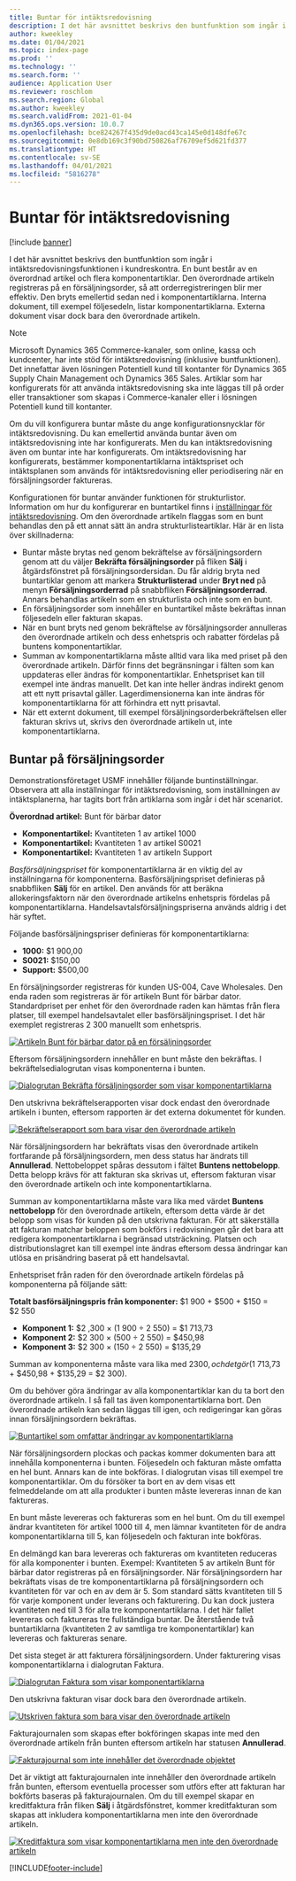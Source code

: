```yaml
---
title: Buntar för intäktsredovisning
description: I det här avsnittet beskrivs den buntfunktion som ingår i intäktsredovisningsfunktionen i kundreskontra. En bunt består av en överordnad artikel och flera komponentartiklar.
author: kweekley
ms.date: 01/04/2021
ms.topic: index-page
ms.prod: ''
ms.technology: ''
ms.search.form: ''
audience: Application User
ms.reviewer: roschlom
ms.search.region: Global
ms.author: kweekley
ms.search.validFrom: 2021-01-04
ms.dyn365.ops.version: 10.0.7
ms.openlocfilehash: bce824267f435d9de0acd43ca145e0d148dfe67c
ms.sourcegitcommit: 0e8db169c3f90bd750826af76709ef5d621fd377
ms.translationtype: HT
ms.contentlocale: sv-SE
ms.lasthandoff: 04/01/2021
ms.locfileid: "5816278"
---
```

# <a name="revenue-recognition-bundles"></a>Buntar för intäktsredovisning

[!include [banner](../includes/banner.md)]

I det här avsnittet beskrivs den buntfunktion som ingår i intäktsredovisningsfunktionen i kundreskontra. En bunt består av en överordnad artikel och flera komponentartiklar. Den överordnade artikeln registreras på en försäljningsorder, så att orderregistreringen blir mer effektiv. Den bryts emellertid sedan ned i komponentartiklarna. Interna dokument, till exempel följesedeln, listar komponentartiklarna. Externa dokument visar dock bara den överordnade artikeln.

> [!NOTE]
> Microsoft Dynamics 365 Commerce-kanaler, som online, kassa och kundcenter, har inte stöd för intäktsredovisning (inklusive buntfunktionen). Det innefattar även lösningen Potentiell kund till kontanter för Dynamics 365 Supply Chain Management och Dynamics 365 Sales. Artiklar som har konfigurerats för att använda intäktsredovisning ska inte läggas till på order eller transaktioner som skapas i Commerce-kanaler eller i lösningen Potentiell kund till kontanter.

Om du vill konfigurera buntar måste du ange konfigurationsnycklar för intäktsredovisning. Du kan emellertid använda buntar även om intäktsredovisning inte har konfigurerats. Men du kan intäktsredovisning även om buntar inte har konfigurerats. Om intäktsredovisning har konfigurerats, bestämmer komponentartiklarna intäktspriset och intäktsplanen som används för intäktsredovisning eller periodisering när en försäljningsorder faktureras.

Konfigurationen för buntar använder funktionen för strukturlistor. Information om hur du konfigurerar en buntartikel finns i [inställningar för intäktsredovisning](revenue-recognition-setup.md). Om den överordnade artikeln flaggas som en bunt behandlas den på ett annat sätt än andra strukturlisteartiklar. Här är en lista över skillnaderna:

- Buntar måste brytas ned genom bekräftelse av försäljningsordern genom att du väljer **Bekräfta försäljningsorder** på fliken **Sälj** i åtgärdsfönstret på försäljningsordersidan. Du får aldrig bryta ned buntartiklar genom att markera **Strukturlisterad** under **Bryt ned** på menyn **Försäljningsorderrad** på snabbfliken **Försäljningsorderrad**. Annars behandlas artikeln som en strukturlista och inte som en bunt.
- En försäljningsorder som innehåller en buntartikel måste bekräftas innan följesedeln eller fakturan skapas.
- När en bunt bryts ned genom bekräftelse av försäljningsorder annulleras den överordnade artikeln och dess enhetspris och rabatter fördelas på buntens komponentartiklar.
- Summan av komponentartiklarna måste alltid vara lika med priset på den överordnade artikeln. Därför finns det begränsningar i fälten som kan uppdateras eller ändras för komponentartiklar. Enhetspriset kan till exempel inte ändras manuellt. Det kan inte heller ändras indirekt genom att ett nytt prisavtal gäller. Lagerdimensionerna kan inte ändras för komponentartiklarna för att förhindra ett nytt prisavtal.
- När ett externt dokument, till exempel försäljningsorderbekräftelsen eller fakturan skrivs ut, skrivs den överordnade artikeln ut, inte komponentartiklarna.

## <a name="bundles-on-sales-orders"></a>Buntar på försäljningsorder

Demonstrationsföretaget USMF innehåller följande buntinställningar. Observera att alla inställningar för intäktsredovisning, som inställningen av intäktsplanerna, har tagits bort från artiklarna som ingår i det här scenariot.

**Överordnad artikel:** Bunt för bärbar dator

- **Komponentartikel:** Kvantiteten 1 av artikel 1000
- **Komponentartikel:** Kvantiteten 1 av artikel S0021
- **Komponentartikel:** Kvantiteten 1 av artikeln Support

*Basförsäljningspriset* för komponentartiklarna är en viktig del av inställningarna för komponenterna. Basförsäljningspriset definieras på snabbfliken **Sälj** för en artikel. Den används för att beräkna allokeringsfaktorn när den överordnade artikelns enhetspris fördelas på komponentartiklarna. Handelsavtalsförsäljningspriserna används aldrig i det här syftet.

Följande basförsäljningspriser definieras för komponentartiklarna:

- **1000:** $1 900,00
- **S0021:** $150,00
- **Support:** $500,00

En försäljningsorder registreras för kunden US-004, Cave Wholesales. Den enda raden som registreras är för artikeln Bunt för bärbar dator. Standardpriset per enhet för den överordnade raden kan hämtas från flera platser, till exempel handelsavtalet eller basförsäljningspriset. I det här exemplet registreras 2 300 manuellt som enhetspris.

[![Artikeln Bunt för bärbar dator på en försäljningsorder](./media/bundle-01.png)](./media/bundle-01.png)

Eftersom försäljningsordern innehåller en bunt måste den bekräftas. I bekräftelsedialogrutan visas komponenterna i bunten.

[![Dialogrutan Bekräfta försäljningsorder som visar komponentartiklarna](./media/bundle-02.png)](./media/bundle-02.png)

Den utskrivna bekräftelserapporten visar dock endast den överordnade artikeln i bunten, eftersom rapporten är det externa dokumentet för kunden.

[![Bekräftelserapport som bara visar den överordnade artikeln](./media/bundle-03.png)](./media/bundle-03.png)

När försäljningsordern har bekräftats visas den överordnade artikeln fortfarande på försäljningsordern, men dess status har ändrats till **Annullerad**. Nettobeloppet spåras dessutom i fältet **Buntens nettobelopp**. Detta belopp krävs för att fakturan ska skrivas ut, eftersom fakturan visar den överordnade artikeln och inte komponentartiklarna.

Summan av komponentartiklarna måste vara lika med värdet **Buntens nettobelopp** för den överordnade artikeln, eftersom detta värde är det belopp som visas för kunden på den utskrivna fakturan. För att säkerställa att fakturan matchar beloppen som bokförs i redovisningen går det bara att redigera komponentartiklarna i begränsad utsträckning. Platsen och distributionslagret kan till exempel inte ändras eftersom dessa ändringar kan utlösa en prisändring baserat på ett handelsavtal.

Enhetspriset från raden för den överordnade artikeln fördelas på komponenterna på följande sätt:

**Totalt basförsäljningspris från komponenter:** $1 900 + $500 + $150 = $2 550

- **Komponent 1:** $2 ,300 × (1 900 ÷ 2 550) = $1 713,73
- **Komponent 2:** $2 300 × (500 ÷ 2 550) = $450,98
- **Komponent 3:** $2 300 × (150 ÷ 2 550) = $135,29

Summan av komponenterna måste vara lika med $2 300, och det gör ($1 713,73 + $450,98 + $135,29 = $2 300).

Om du behöver göra ändringar av alla komponentartiklar kan du ta bort den överordnade artikeln. I så fall tas även komponentartiklarna bort. Den överordnade artikeln kan sedan läggas till igen, och redigeringar kan göras innan försäljningsordern bekräftas.

[![Buntartikel som omfattar ändringar av komponentartiklarna](./media/bundle-04.png)](./media/bundle-04.png)

När försäljningsordern plockas och packas kommer dokumenten bara att innehålla komponenterna i bunten. Följesedeln och fakturan måste omfatta en hel bunt. Annars kan de inte bokföras. I dialogrutan visas till exempel tre komponentartiklar. Om du försöker ta bort en av dem visas ett felmeddelande om att alla produkter i bunten måste levereras innan de kan faktureras.

En bunt måste levereras och faktureras som en hel bunt. Om du till exempel ändrar kvantiteten för artikel 1000 till 4, men lämnar kvantiteten för de andra komponentartiklarna till 5, kan följesedeln och fakturan inte bokföras.

En delmängd kan bara levereras och faktureras om kvantiteten reduceras för alla komponenter i bunten. Exempel: Kvantiteten 5 av artikeln Bunt för bärbar dator registreras på en försäljningsorder. När försäljningsordern har bekräftats visas de tre komponentartiklarna på försäljningsordern och kvantiteten för var och en av dem är 5. Som standard sätts kvantiteten till 5 för varje komponent under leverans och fakturering. Du kan dock justera kvantiteten ned till 3 för alla tre komponentartiklarna. I det här fallet levereras och faktureras tre fullständiga buntar. De återstående två buntartiklarna (kvantiteten 2 av samtliga tre komponentartiklar) kan levereras och faktureras senare.

Det sista steget är att fakturera försäljningsordern. Under fakturering visas komponentartiklarna i dialogrutan Faktura.

[![Dialogrutan Faktura som visar komponentartiklarna](./media/bundle-06.png)](./media/bundle-06.png)

Den utskrivna fakturan visar dock bara den överordnade artikeln.
 
[![Utskriven faktura som bara visar den överordnade artikeln](./media/bundle-07.png)](./media/bundle-07.png)

Fakturajournalen som skapas efter bokföringen skapas inte med den överordnade artikeln från bunten eftersom artikeln har statusen **Annullerad**.

[![Fakturajournal som inte innehåller det överordnade objektet](./media/bundle-08.png)](./media/bundle-08.png)

Det är viktigt att fakturajournalen inte innehåller den överordnade artikeln från bunten, eftersom eventuella processer som utförs efter att fakturan har bokförts baseras på fakturajournalen. Om du till exempel skapar en kreditfaktura från fliken **Sälj** i åtgärdsfönstret, kommer kreditfakturan som skapas att inkludera komponentartiklarna men inte den överordnade artikeln.

[![Kreditfaktura som visar komponentartiklarna men inte den överordnade artikeln](./media/bundle-09.png)](./media/bundle-09.png)


[!INCLUDE[footer-include](../../includes/footer-banner.md)]